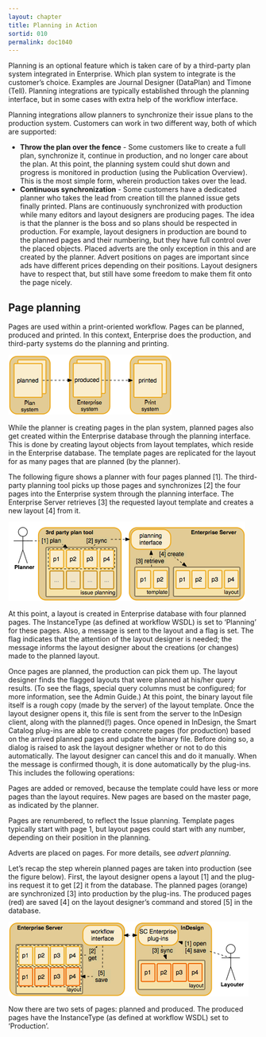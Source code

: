 ```yaml
---
layout: chapter
title: Planning in Action
sortid: 010
permalink: doc1040
---
```


Planning is an optional feature which is taken care of by a third-party plan system integrated in Enterprise. Which plan system to integrate is the customer’s choice. Examples are Journal Designer (DataPlan) and Timone (Tell). Planning integrations are typically established through the planning interface, but in some cases with extra help of the workflow interface.

Planning integrations allow planners to synchronize their issue plans to the production system. Customers can work in two different way, both of which are supported:

* **Throw the plan over the fence** - Some customers like to create a full plan, synchronize it, continue in production, and no longer care about the plan. At this point, the planning system could shut down and progress is monitored in production (using the Publication Overview). This is the most simple form, wherein production takes over the lead.
* **Continuous synchronization** - Some customers have a dedicated planner who takes the lead from creation till the planned issue gets finally printed. Plans are continuously synchronized with production while many editors and layout designers are producing pages. The idea is that the planner is the boss and so plans should be respected in production. For example, layout designers in production are bound to the planned pages and their numbering, but they have full control over the placed objects. Placed adverts are the only exception in this and are created by the planner. Advert positions on pages are important since ads have different prices depending on their positions. Layout designers have to respect that, but still have some freedom to make them fit onto the page nicely.

## Page planning

Pages are used within a print-oriented workflow. Pages can be planned, produced and printed. In this context, Enterprise does the production, and third-party systems do the planning and printing.

![](images/image36.png)

While the planner is creating pages in the plan system, planned pages also get created within the Enterprise database through the planning interface. This is done by creating layout objects from layout templates, which reside in the Enterprise database. The template pages are replicated for the layout for as many pages that are planned (by the planner).

The following figure shows a planner with four pages planned \[1\]. The third-party planning tool picks up those pages and synchronizes \[2\] the four pages into the Enterprise system through the planning interface. The Enterprise Server retrieves \[3\] the requested layout template and creates a new layout \[4\] from it.

![](images/image37.png)

At this point, a layout is created in Enterprise database with four planned pages. The InstanceType (as defined at workflow WSDL) is set to ‘Planning’ for these pages. Also, a message is sent to the layout and a flag is set. The flag indicates that the attention of the layout designer is needed; the message informs the layout designer about the creations (or changes) made to the planned layout.

Once pages are planned, the production can pick them up. The layout designer finds the flagged layouts that were planned at his/her query results. (To see the flags, special query columns must be configured; for more information, see the Admin Guide.) At this point, the binary layout file itself is a rough copy (made by the server) of the layout template. Once the layout designer opens it, this file is sent from the server to the InDesign client, along with the planned(!) pages. Once opened in InDesign, the Smart Catalog plug-ins are able to create concrete pages (for production) based on the arrived planned pages and update the binary file. Before doing so, a dialog is raised to ask the layout designer whether or not to do this automatically. The layout designer can cancel this and do it manually. When the message is confirmed though, it is done automatically by the plug-ins. This includes the following operations:

Pages are added or removed, because the template could have less or more pages than the layout requires. New pages are based on the master page, as indicated by the planner.

Pages are renumbered, to reflect the Issue planning. Template pages typically start with page 1, but layout pages could start with any number, depending on their position in the planning.

Adverts are placed on pages. For more details, see *advert planning*.

Let’s recap the step wherein planned pages are taken into production (see the figure below). First, the layout designer opens a layout \[1\] and the plug-ins request it to get \[2\] it from the database. The planned pages (orange) are synchronized \[3\] into production by the plug-ins. The produced pages (red) are saved \[4\] on the layout designer’s command and stored \[5\] in the database.

![](images/image38.png)

Now there are two sets of pages: planned and produced. The produced pages have the InstanceType (as defined at workflow WSDL) set to ‘Production’.
